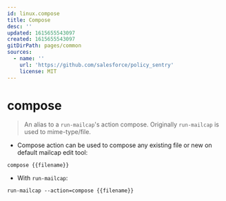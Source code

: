 ```yaml
---
id: linux.compose
title: Compose
desc: ''
updated: 1615655543097
created: 1615655543097
gitDirPath: pages/common
sources:
  - name: ''
    url: 'https://github.com/salesforce/policy_sentry'
    license: MIT
---
```

# compose

> An alias to a `run-mailcap`'s action compose.
> Originally `run-mailcap` is used to mime-type/file.

- Compose action can be used to compose any existing file or new on default mailcap edit tool:

`compose {{filename}}`

- With `run-mailcap`:

`run-mailcap --action=compose {{filename}}`

